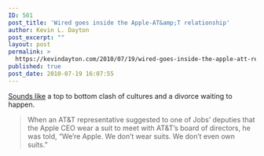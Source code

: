 ```yaml
---
ID: 501
post_title: 'Wired goes inside the Apple-AT&amp;T relationship'
author: Kevin L. Dayton
post_excerpt: ""
layout: post
permalink: >
  https://kevindayton.com/2010/07/19/wired-goes-inside-the-apple-att-relationship/
published: true
post_date: 2010-07-19 16:07:55
---
```

<a title="http://www.wired.com/magazine/2010/07/ff_att_fail/" href="http://www.wired.com/magazine/2010/07/ff_att_fail/" target="_blank">Sounds like</a> a top to bottom clash of cultures and a divorce waiting to happen.
<blockquote>When an AT&amp;T representative suggested to one of Jobs’ deputies that the Apple CEO wear a suit to meet with AT&amp;T’s board of directors, he was told, “We’re Apple. We don’t wear suits. We don’t even own suits.”</blockquote>